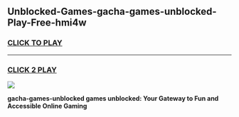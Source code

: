 
## Unblocked-Games-gacha-games-unblocked-Play-Free-hmi4w
<h3>
<a href="https://premium76.site?title=gacha-games-unblocked&ref=23A">CLICK TO PLAY</a></h3>
<hr>

<h3>
<a href="https://premium76.site?title=gacha-games-unblocked&ref=23A">CLICK 2 PLAY</a>
  
</h3>

<a href="https://premium76.site?title=gacha-games-unblocked&ref=23A"><img src="https://clearcache.store/games.png"></a>


**gacha-games-unblocked games unblocked: Your Gateway to Fun and Accessible Online Gaming**
